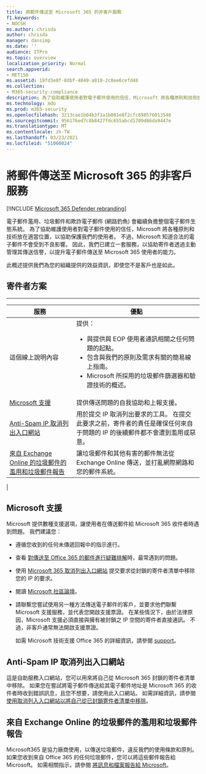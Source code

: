 ```yaml
---
title: 將郵件傳送至 Microsoft 365 的非客戶服務
f1.keywords:
- NOCSH
ms.author: chrisda
author: chrisda
manager: dansimp
ms.date: ''
audience: ITPro
ms.topic: overview
localization_priority: Normal
search.appverid:
- MET150
ms.assetid: 19fd3e0f-8dbf-4049-a810-2c8ee6cefd48
ms.collection:
- M365-security-compliance
description: 為了協助維護使用者對電子郵件使用的信任，Microsoft 將各種原則和技術放在一起，以協助保護我們的使用者。
ms.technology: mdo
ms.prod: m365-security
ms.openlocfilehash: 3213cae1b04b3f1a1b861e8f2cfc698576013546
ms.sourcegitcommit: 956176ed7c8b8427fdc655abcd1709d86da9447e
ms.translationtype: MT
ms.contentlocale: zh-TW
ms.lasthandoff: 03/23/2021
ms.locfileid: "51060024"
---
```

# <a name="services-for-non-customers-sending-mail-to-microsoft-365"></a>將郵件傳送至 Microsoft 365 的非客戶服務

[!INCLUDE [Microsoft 365 Defender rebranding](../includes/microsoft-defender-for-office.md)]


電子郵件濫用、垃圾郵件和欺詐電子郵件 (網路釣魚) 會繼續負擔整個電子郵件生態系統。 為了協助維護使用者對電子郵件使用的信任，Microsoft 將各種原則和技術放在適當位置，以協助保護我們的使用者。 不過，Microsoft 知道合法的電子郵件不會受到不良影響。 因此，我們已建立一套服務，以協助寄件者透過主動管理其傳送信譽，以提升電子郵件傳送至 Microsoft 365 使用者的能力。

此概述提供我們為您的組織提供的效益資訊，即使您不是客戶也是如此。

## <a name="sender-solutions"></a>寄件者方案

****

|服務|優點|
|---|---|
|這個線上說明內容|提供： <ul><li>與提供與 EOP 使用者通訊相關之任何問題的起點。</li><li>包含與我們的原則及需求有關的簡易線上指南。</li><li>Microsoft 所採用的垃圾郵件篩選器和驗證技術的概述。</li><ul>|
|[Microsoft 支援](#microsoft-support)|提供傳送問題的自我協助和上報支援。|
|[Anti-Spam IP 取消列出入口網站](#anti-spam-ip-delist-portal)|用於提交 IP 取消列出要求的工具。 在提交此要求之前，寄件者的責任是確保任何來自于問題的 IP 的後續郵件都不會遭到濫用或惡意。|
|[來自 Exchange Online 的垃圾郵件的濫用和垃圾郵件報告](#abuse-and-spam-reporting-for-junk-email-originating-from-exchange-online)|讓垃圾郵件和其他有害的郵件無法從 Exchange Online 傳送，並打亂網際網路和您的郵件系統。|
|

## <a name="microsoft-support"></a>Microsoft 支援

Microsoft 提供數種支援選項，讓使用者在傳送郵件給 Microsoft 365 收件者時遇到問題。 我們建議您：

- 遵循您收到的任何未傳遞回報中的指示進行。

- 查看 [對傳送至 Office 365 的郵件進行疑難排解](troubleshooting-mail-sent-to-office-365.md)時，最常遇到的問題。

- 使用 [Microsoft 365 取消列出入口網站](https://sender.office.com) 提交要求從封鎖的寄件者清單中移除您的 IP 的要求。

- 閱讀 [Microsoft 社區論壇](https://community.office365.com/f/)。

- 請聯繫您嘗試使用另一種方法傳送電子郵件的客戶，並要求他們聯繫 Microsoft 支援服務，並代表您開啟支援票證。 在某些情況下，由於法律原因，Microsoft 支援必須直接與擁有被封鎖之 IP 空間的寄件者直接通訊。 不過，非客戶通常無法開啟支援票證。

  如需 Microsoft 技術支援 Office 365 的詳細資訊，請參閱 [support](/office365/servicedescriptions/office-365-platform-service-description/support)。

## <a name="anti-spam-ip-delist-portal"></a>Anti-Spam IP 取消列出入口網站

這是自助服務入口網站，您可以用來將自己從 Microsoft 365 封鎖的寄件者清單中移除。 如果您在嘗試將電子郵件傳送給其電子郵件地址是 Microsoft 365 的收件者時收到錯誤訊息，且您不想要，請使用此入口網站。 如需詳細資訊，請參閱[使用取消列入入口網站以將自己從已封鎖寄件者清單中移除](use-the-delist-portal-to-remove-yourself-from-the-office-365-blocked-senders-lis.md)。

## <a name="abuse-and-spam-reporting-for-junk-email-originating-from-exchange-online"></a>來自 Exchange Online 的垃圾郵件的濫用和垃圾郵件報告

Microsoft365 是協力廠商使用，以傳送垃圾郵件，違反我們的使用條款和原則。 如果您收到來自 Office 365 的任何垃圾郵件，您可以將這些郵件報告給 Microsoft。 如需相關指示，請參閱 [將訊息和檔案報告給 Microsoft](report-junk-email-messages-to-microsoft.md)。